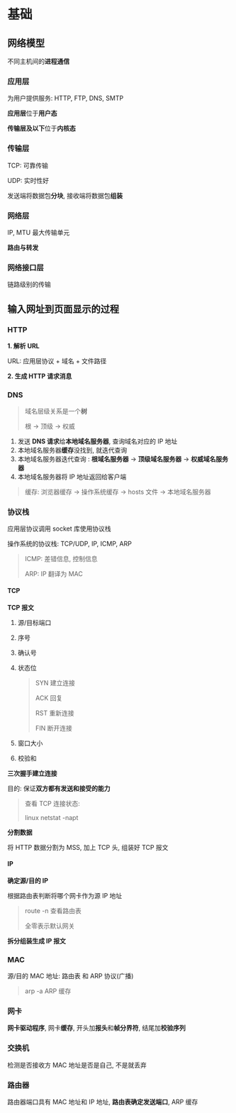 # 基础

## 网络模型

不同主机间的**进程通信**

### 应用层

为用户提供服务: HTTP, FTP, DNS, SMTP

**应用层**位于**用户态**

**传输层及以下**位于**内核态**

### 传输层

TCP: 可靠传输

UDP: 实时性好

发送端将数据包**分块**, 接收端将数据包**组装**

### 网络层

IP, MTU 最大传输单元

**路由与转发**

### 网络接口层

链路级别的传输

## 输入网址到页面显示的过程

### HTTP

**1. 解析 URL**

URL: 应用层协议 + 域名 + 文件路径

**2. 生成 HTTP 请求消息**

### DNS

> 域名层级关系是一个**树**
>
> 根 -> 顶级 -> 权威

1. 发送 **DNS 请求**给**本地域名服务器**, 查询域名对应的 IP 地址
2. 本地域名服务器**缓存**没找到, 就迭代查询
3. 本地域名服务器迭代查询 : **根域名服务器** -> **顶级域名服务器** -> **权威域名服务器**
4. 本地域名服务器将 IP 地址返回给客户端

> 缓存: 浏览器缓存 -> 操作系统缓存 -> hosts 文件 -> 本地域名服务器

### 协议栈

应用层协议调用 socket 库使用协议栈

操作系统的协议栈: TCP/UDP, IP, ICMP, ARP

> ICMP: 差错信息, 控制信息
>
> ARP: IP 翻译为 MAC

#### TCP

**TCP 报文**

1. 源/目标端口

2. 序号

3. 确认号

4. 状态位

   > SYN 建立连接
   >
   > ACK 回复
   >
   > RST 重新连接
   >
   > FIN 断开连接

5. 窗口大小

6. 校验和

**三次握手建立连接**

目的: 保证**双方都有发送和接受的能力**

> 查看 TCP 连接状态:
>
> linux netstat -napt

**分割数据**

将 HTTP 数据分割为 MSS, 加上 TCP 头, 组装好 TCP 报文

#### IP

**确定源/目的 IP**

根据路由表判断将哪个网卡作为源 IP 地址

> route -n 查看路由表
>
> 全零表示默认网关

**拆分组装生成 IP 报文**

### MAC

源/目的 MAC 地址: 路由表 和 ARP 协议(广播)  

> arp -a    ARP 缓存

### 网卡

**网卡驱动程序**, 网卡**缓存**, 开头加**报头**和**帧分界符**, 结尾加**校验序列**

### 交换机

检测是否接收方 MAC 地址是否是自己, 不是就丢弃

### 路由器

路由器端口具有 MAC 地址和 IP 地址, **路由表确定发送端口**, ARP 缓存